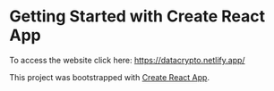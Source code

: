 # Getting Started with Create React App

To access the website click here: https://datacrypto.netlify.app/

This project was bootstrapped with [Create React App](https://github.com/facebook/create-react-app).


